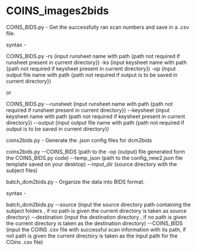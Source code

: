 # COINS_images2bids

COINS_BIDS.py - Get the successfully ran scan numbers and save in a .csv file.

syntax - 

COINS_BIDS.py -rs (input runsheet name with path {path not required if runsheet present in current directory}) -ks (input keysheet name with path {path not required if keysheet present in current directory}) -op (input output file name with path {path not required if output is to be saved in current directory}) 

or

COINS_BIDS.py --runsheet (input runsheet name with path {path not required if runsheet present in current directory}) --keysheet (input keysheet name with path {path not required if keysheet present in current directory}) --output (input output file name with path {path not required if output is to be saved in current directory})

coins2bids.py - Generate the .json config files for dcm2bids 

coins2bids.py --COINS_BIDS (path to the -op (output) file generated form the COINS_BIDS.py code) --temp_json (path to the config_new2.json file template saved on your desktop) --input_dir (source directory with the subject files)

batch_dcm2bids.py - Organize the data into BIDS format.

syntax - 

batch_dcm2bids.py --source (input the source directory path containing the subject folders , if no path is given the current directory is taken as source directory) --destination (input the destination directory , if no path is given the current directory is taken as the destination directory) --COINS_BIDS (input the COINS .csv file with successful scan information with its path, if not path is given the current directory is taken as the input path for the COins .csv file)
